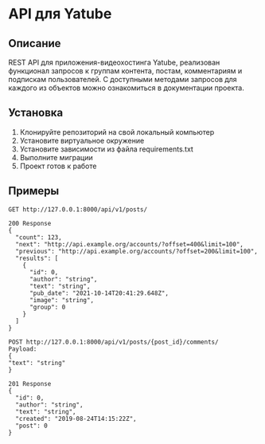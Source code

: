 # API для Yatube

## Описание
REST API для приложения-видеохостинга Yatube, реализован функционал запросов к группам контента, постам, комментариям и подпискам пользователей.
С доступными методами запросов для каждого из объектов можно ознакомиться в документации проекта.

## Установка
1. Клонируйте репозиторий на свой локальный компьютер
2. Установите виртуальное окружение
3. Установите зависимости из файла requirements.txt
4. Выполните миграции
5. Проект готов к работе

## Примеры

```
GET http://127.0.0.1:8000/api/v1/posts/
```
```
200 Response
{
  "count": 123,
  "next": "http://api.example.org/accounts/?offset=400&limit=100",
  "previous": "http://api.example.org/accounts/?offset=200&limit=100",
  "results": [
    {
      "id": 0,
      "author": "string",
      "text": "string",
      "pub_date": "2021-10-14T20:41:29.648Z",
      "image": "string",
      "group": 0
    }
  ]
}
```
```
POST http://127.0.0.1:8000/api/v1/posts/{post_id}/comments/
Payload:
{
"text": "string"
}
```
```
201 Response
{
  "id": 0,
  "author": "string",
  "text": "string",
  "created": "2019-08-24T14:15:22Z",
  "post": 0
}
```
